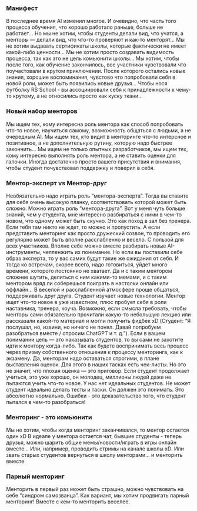 ### Манифест 
В последнее время AI изменил многое. И очевидно, что часть того процесса обучения, что хорошо работало раньше, больше не работает...
Но мы не хотим, чтобы студенты делали вид, что учатся, а менторы — делали вид, что что-то проверяют и как-то менторят...
Мы не хотим выдавать сертификаты школы, которые фактически не имеет какой-либо ценности...
Мы не хотим просто создавать видимость процесса, так как это не цель комьюнити школы...
Мы хотим, чтобы после того, как обучение закончилось, все участники чувствовали что поучастовали в крутом приключении. После которого остались новые знания, хорошие воспоминания, чувстово что попробовали себя в новой роли, может быть появились новые друзья...
Чтобы нося футболку RS School - вы ассоциировали себя к принадлежности к чему-то крутому, а не относились просто как куску ткани...

### Новый набор менторов
Мы ищем тех, кому интересна роль ментора как способ попробовать что-то новое, научиться самому, возможность общаться с людьми, а не очередным AI.
Мы ищем тех, кто видит в менторинге что-то интерсное и позитивное, а не дополнительную рутину, которую надо быстрее закончить...
Мы ищем не только опытных разработчиков, мы ищем тех, кому интересно выполнять роль ментора, а не ставить оценки для галочки. Иногда достаточно просто вашего присутствия и внимания, чтобы студент почувствовал поддержку и поверил в себя.

### Ментор-эксперт vs Ментор-друг
Необязательно надо играть роль “ментора-эксперта”. Тогда вы ставите для себя очень высокую планку, соответствовать которой может быть сложно. 
Можно играть роль “ментора-друга”. Вот у меня чуть больше знаний, чем у студента, мне интересно разбираться с ними в чем-то новом, что одному может быть скучно.
Это как поход в зал без тренера. Если тебя там никто не ждет, то можно и пропустить. А если представить менторинг как просто дружеский созвон, то проводить его регулярно может быть вполне расслабленно и весело. 
С пользой для всех участников. Вполне себе можно вместе разбирать новые AI-инструменты, челленжить их понимание.
Но если вы поставили себе образ эксперта, то у вас самих будут такие же ожидания от себя.
И тогда ко встречам, скорее всего, надо готовиться, уйдет много времени, которого постоянно не хватает.
Да и с таким ментором сложнее шутить, делиться с ним какими-то мемами, и с таким ментором вряд ли соберешься поиграть в настолки онлайн или оффлайн…
В веселой и расслабленной атмосфере проще общаться, поддерживать друг друга. Студент изучает новые технологии. 
Ментор ищет что-то новое в уже известном, плюс пробует себя в роли наставника, тренера, коуча.
Возможно, если смысла требовать, чтобы менторы сами обязательно прочитали какую-то небольшую лекцию или рассказали какой-то материал и могли получить фидбек xD 
(Студент: “Я послушал, но, извини, но ничего не понял. Давай попробуем разобраться вместе / спросим ChatGPT и т. д.”).
Если в вашем понимании цель — это наказывать студентов, то вы сами не захотите идти к ментору когда-либо. 
Так как будете воспринимать весь процесс через призму собственного отношения к процессу менторинга, как к экзамену.
Да, менторам надо оставаться строгими, в плане выставления оценок. Для этого в наших тасках есть чек-листы.
Но это не значит, что плохая оценка — это приговор. 
Если студент продолжает учиться, это уже хорошо, он молодец, миллионы людей даже не пытаются учить что-то новое.
У нас нет идеальных студентов. Не может студент идеально делать тесты и таски. Он должен это понимать. Это абсолютно нормально.
Ошибки - это доказательство того, что студент пытался в чем-то разобраться! 

### Менторинг - это комьюнити
Мы не хотим, чтобы когда менторинг заканчивался, то ментор остается один xD 
В идеале у ментора остается чат, бывшие студенты - теперь друзья, можно шарить общие мемы/новости/играть в игры онлайн вместе… Или, например, проводить стримы на канале школы xD. Или звать старых студентов вернуться в школу менторами… и менторить вместе

### Парный менторинг
Менторить в первый раз может быть страшно, можно чувствовать на себе “синдром самозванца”. 
Как вариант, мы хотим продвигать парный менторинг! Вместе с кем-то менторить веселее. 


